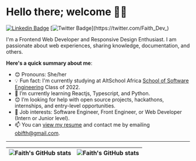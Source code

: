 # Hello there; welcome 👋🏾

[![Linkedin Badge](https://img.shields.io/badge/-faithdev-blue?style=for-the-badge&logo=Linkedin&logoColor=white&link=https://www.linkedin.com/in/faithdev)](https://www.linkedin.com/in/faithdev) [![Twitter Badge](https://img.shields.io/badge/-@Faith_Dev_-1ca0f1?style=for-the-badge&logo=twitter&logoColor=white&link=https://twitter.com/Faith_Dev_)](https://twitter.com/Faith_Dev_)

I'm a Frontend Web Developer and Responsive Design Enthusiast. I am passionate about web experiences, sharing knowledge, documentation, and others. 

**Here's a quick summary about me**:

- 😊 Pronouns: She/her
- 💡 Fun fact: I'm currently studying at AltSchool Africa [School of Software Engineering](https://altschoolafrica.com/schools/engineering) Class of 2022.
- 🌱 I’m currently learning Reactjs, Typescript, and Python.
- 😊 I’m looking for help with open source projects, hackathons, internships, and entry-level opportunities.
- 💼 Job interests: Software Engineer, Front Engineer, or Web Developer (Intern or Junior level).
- 📫 You can [view my resume](#) and contact me by emailing obifth@gmail.com.

---

| <img align="center" src="https://github-readme-stats.vercel.app/api?username=obifaith&show_icons=true&include_all_commits=true&hide_border=true" alt="Faith's GitHub stats" /> | <img align="center" src="https://github-readme-stats.vercel.app/api/top-langs/?username=obifaith&langs_count=8&layout=compact&hide_border=true" alt="Faith's GitHub stats" /> |
| ------------- | ------------- |
